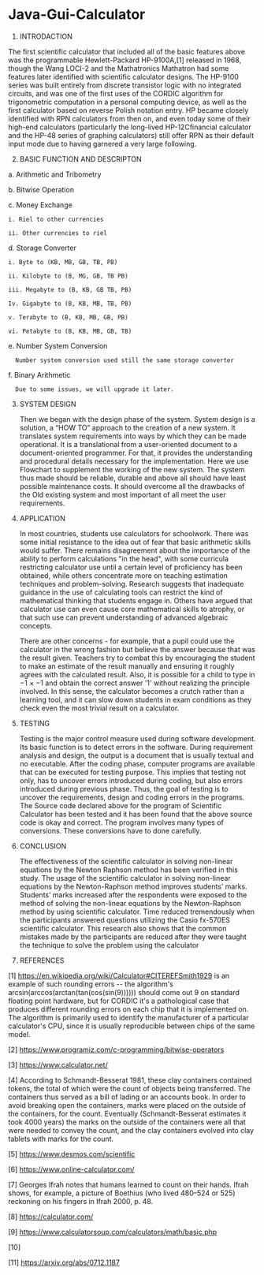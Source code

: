 # Java-Gui-Calculator
1. INTRODACTION


The first scientific calculator that included all of the basic features above was the programmable Hewlett-Packard HP-9100A,[1] released in 1968, though the Wang LOCI-2 and the Mathatronics Mathatron had some features later identified with scientific calculator designs. The HP-9100 series was built entirely from discrete transistor logic with no integrated circuits, and was one of the first uses of the CORDIC algorithm for trigonometric computation in a personal computing device, as well as the first calculator based on reverse Polish notation entry. HP became closely identified with RPN calculators from then on, and even today some of their high-end calculators (particularly the long-lived HP-12Cfinancial calculator and the HP-48 series of graphing calculators) still offer RPN as their default input mode due to having garnered a very large following.

2. BASIC FUNCTION AND DESCRIPTON

  a. Arithmetic and Tribometry
  
  b. Bitwise Operation
  
  c. Money Exchange
  
    i. Riel to other currencies
    
    ii. Other currencies to riel
    
  d. Storage Converter
  
    i. Byte to (KB, MB, GB, TB, PB)
    
    ii. Kilobyte to (B, MG, GB, TB PB)
    
    iii. Megabyte to (B, KB, GB TB, PB)
    
    Iv. Gigabyte to (B, KB, MB, TB, PB)
    
    v. Terabyte to (B, KB, MB, GB, PB)
    
    vi. Petabyte to (B, KB, MB, GB, TB)
    
  e. Number System Conversion
  
      Number system conversion used still the same storage converter
      
  f. Binary Arithmetic
  
      Due to some issues, we will upgrade it later.
      
3. SYSTEM DESIGN

    Then we began with the design phase of the system. System design is a solution, a “HOW TO” approach to the creation of a new system. It translates system requirements into ways by which they can be made operational. It is a translational from a user-oriented document to a document-oriented programmer. For that, it provides the understanding and procedural details necessary for the implementation. Here we use Flowchart to supplement the working of the new system. The system thus made should be reliable, durable and above all should have least possible maintenance costs. It should overcome all the drawbacks of the Old existing system and most important of all meet the user requirements.
    
4. APPLICATION
    
    In most countries, students use calculators for schoolwork. There was some initial resistance to the idea out of fear that basic arithmetic skills would suffer. There remains disagreement about the importance of the ability to perform calculations "in the head", with some curricula restricting calculator use until a certain level of proficiency has been obtained, while others concentrate more on teaching estimation techniques and problem-solving. Research suggests that inadequate guidance in the use of calculating tools can restrict the kind of mathematical thinking that students engage in. Others have argued that calculator use can even cause core mathematical skills to atrophy, or that such use can prevent understanding of advanced algebraic concepts.

    There are other concerns - for example, that a pupil could use the calculator in the wrong fashion but believe the answer because that was the result given. Teachers try to combat this by encouraging the student to make an estimate of the result manually and ensuring it roughly agrees with the calculated result. Also, it is possible for a child to type in −1 × −1 and obtain the correct answer '1' without realizing the principle involved. In this sense, the calculator becomes a crutch rather than a learning tool, and it can slow down students in exam conditions as they check even the most trivial result on a calculator.
    
5. TESTING

    Testing is the major control measure used during software development. Its basic function is to detect errors in the software. During requirement analysis and design, the output is a document that is usually textual and no executable. After the coding phase, computer programs are available that can be executed for testing purpose. This implies that testing not only, has to uncover errors introduced during coding, but also errors introduced during previous phase. Thus, the goal of testing is to uncover the requirements, design and coding errors in the programs. The Source code declared above for the program of Scientific Calculator has been tested and it has been found that the above source code is okay and correct. The program involves many types of conversions. These conversions have to done carefully.
    
6. CONCLUSION

    The effectiveness of the scientific calculator in solving non-linear equations by the Newton Raphson method has been verified in this study. The usage of the scientific calculator in solving non-linear equations by the Newton-Raphson method improves students’ marks. Students’ marks increased after the respondents were exposed to the method of solving the non-linear equations by the Newton-Raphson method by using scientific calculator. Time reduced tremendously when the participants answered questions utilizing the Casio fx-570ES scientific calculator. This research also shows that the common mistakes made by the participants are reduced after they were taught the technique to solve the problem using the calculator
    
7. REFERENCES

[1] https://en.wikipedia.org/wiki/Calculator#CITEREFSmith1929 is an example of such rounding errors -- the algorithm's arcsin(arccos(arctan(tan(cos(sin(9)))))) should come out 9 on standard floating point hardware, but for CORDIC it's a pathological case that produces different rounding errors on each chip that it is implemented on. The algorithm is primarily used to identify the manufacturer of a particular calculator's CPU, since it is usually reproducible between chips of the same model.

[2] https://www.programiz.com/c-programming/bitwise-operators

[3] https://www.calculator.net/

[4] According to Schmandt-Besserat 1981, these clay containers contained tokens, the total of which were the count of objects being transferred. The containers thus served as a bill of lading or an accounts book. In order to avoid breaking open the containers, marks were placed on the outside of the containers, for the count. Eventually (Schmandt-Besserat estimates it took 4000 years) the marks on the outside of the containers were all that were needed to convey the count, and the clay containers evolved into clay tablets with marks for the count.

[5] https://www.desmos.com/scientific

[6] https://www.online-calculator.com/

[7] Georges Ifrah notes that humans learned to count on their hands. Ifrah shows, for example, a picture of Boethius (who lived 480–524 or 525) reckoning on his fingers in Ifrah 2000, p. 48.

[8] https://calculator.com/

[9] https://www.calculatorsoup.com/calculators/math/basic.php

[10]

[11] https://arxiv.org/abs/0712.1187

